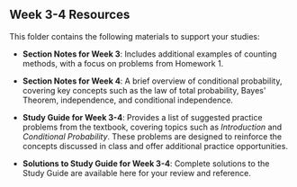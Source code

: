 ## Week 3-4 Resources  

This folder contains the following materials to support your studies:  

- **Section Notes for Week 3**: Includes additional examples of counting methods, with a focus on problems from Homework 1.  

- **Section Notes for Week 4**: A brief overview of conditional probability, covering key concepts such as the law of total probability, Bayes' Theorem, independence, and conditional independence. 

- **Study Guide for Week 3-4**: Provides a list of suggested practice problems from the textbook, covering topics such as *Introduction* and *Conditional Probability*. These problems are designed to reinforce the concepts discussed in class and offer additional practice opportunities.  

- **Solutions to Study Guide for Week 3-4**: Complete solutions to the Study Guide are available here for your review and reference.  

